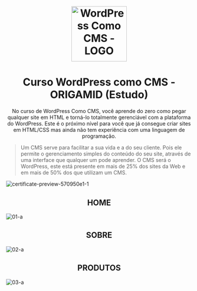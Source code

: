 <h1 align="center">
    <img width="150px" alt="WordPress Como CMS - LOGO" src="https://user-images.githubusercontent.com/57417305/79774710-8fe03000-8309-11ea-958b-2919a749be97.png" />
</h1>

<h1 align="center">
    Curso WordPress como CMS - ORIGAMID (Estudo)
</h2>
 
 <p align="center">
    No curso de WordPress Como CMS, você aprende do zero como pegar qualquer site em HTML e torná-lo totalmente gerenciável com
    a plataforma do WordPress. Este é o próximo nível para você que já consegue criar sites em HTML/CSS mas ainda não tem
    experiência com uma linguagem de programação.
</p>

> Um CMS serve para facilitar a sua vida e a do seu cliente. Pois ele permite o gerenciamento simples do conteúdo do seu site,
através de uma interface que qualquer um pode aprender. O CMS será o WordPress, este está presente em mais de 25% dos sites
da Web e em mais de 50% dos que utilizam um CMS.
 
![certificate-preview-570950e1-1](https://user-images.githubusercontent.com/57417305/80658273-1f00ec80-8a5c-11ea-8c99-af336b68409c.png)

<h2 align="center">
    HOME
</h2>

![01-a](https://user-images.githubusercontent.com/57417305/80657906-39869600-8a5b-11ea-9401-30228d06acfd.png)

<h2 align="center">
    SOBRE
</h2>

![02-a](https://user-images.githubusercontent.com/57417305/80659402-44dbc080-8a5f-11ea-9586-53754212fdcc.png)

<h2 align="center">
    PRODUTOS
</h2>

![03-a](https://user-images.githubusercontent.com/57417305/80659613-d3e8d880-8a5f-11ea-879e-c6d07a2f89e7.png)
